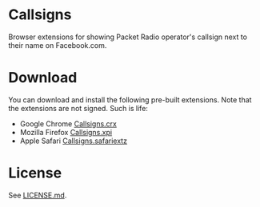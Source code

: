 # Callsigns

Browser extensions for showing Packet Radio operator's callsign next to their
name on Facebook.com.

# Download

You can download and install the following pre-built extensions. Note that the
extensions are not signed. Such is life:

  * Google Chrome [Callsigns.crx](build/Callsigns.crx)
  * Mozilla Firefox [Callsigns.xpi](build/Callsigns.xpi)
  * Apple Safari [Callsigns.safariextz](build/Callsigns.safariextz)

# License

See [LICENSE.md](LICENSE.md).